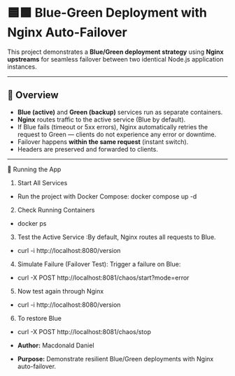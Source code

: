 # 🟦🟩 Blue-Green Deployment with Nginx Auto-Failover

This project demonstrates a **Blue/Green deployment strategy** using **Nginx upstreams** for seamless failover between two identical Node.js application instances.

---

## 🚀 Overview

- **Blue (active)** and **Green (backup)** services run as separate containers.  
- **Nginx** routes traffic to the active service (Blue by default).  
- If Blue fails (timeout or 5xx errors), Nginx automatically retries the request to Green — clients do not experience any error or downtime.  
- Failover happens **within the same request** (instant switch).  
- Headers are preserved and forwarded to clients.

---

🐳 Running the App
1. Start All Services

- Run the project with Docker Compose: docker compose up -d


2. Check Running Containers
- docker ps

3. Test the Active Service :By default, Nginx routes all requests to Blue.
- curl -i http://localhost:8080/version

4. Simulate Failure (Failover Test): Trigger a failure on Blue:
- curl -X POST http://localhost:8081/chaos/start?mode=error

5. Now test again through Nginx
- curl -i http://localhost:8080/version

6. To restore Blue
- curl -X POST http://localhost:8081/chaos/stop


- **Author:** Macdonald Daniel
- **Purpose:** Demonstrate resilient Blue/Green deployments with Nginx auto-failover.

